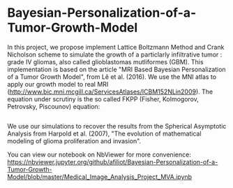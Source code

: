 # Bayesian-Personalization-of-a-Tumor-Growth-Model

In this project, we propose implement Lattice Boltzmann Method and Crank Nicholson scheme to simulate the growth of a particlarly infiltrative tumor : grade IV gliomas, also called glioblastomas mutliformes (GBM). This implementation is based on the article "MRI Based Bayesian Personalization of a Tumor Growth Model", from Lê et al. (2016). We use the MNI atlas to apply our growth model to real MRI (http://www.bic.mni.mcgill.ca/ServicesAtlases/ICBM152NLin2009). The equation under scrutiny is the so called FKPP (Fisher, Kolmogorov, Petrovsky, Piscounov) equation: 

<math> 
  \frac{\partial u}{\partial t} = \nabla(D.\nabla u) + \rho u (1-u)
<\math>
with $$D\nabla u \cdot n_{\partial \Omega} = 0$$ which describes an anisotropic diffusion with a logistic proliferation term. 
$$D = d_w I_{3\times3}$$ in white matter and 
$$D = \frac{d_w}{10} I_{3\times3} = d_g I_{3\times3}$$  to account for the fact that it is clinically admitted that tumor cells have higher motility in white matter, compared to gray matter.

We use our simulations to recover the results from the Spherical Asymptotic Analysis from Harpold et al. (2007), "The evolution of mathematical modeling of glioma proliferation and invasion".

You can view our notebook on NbViewer for more convenience: 
https://nbviewer.jupyter.org/github/afiliot/Bayesian-Personalization-of-a-Tumor-Growth-Model/blob/master/Medical_Image_Analysis_Project_MVA.ipynb
